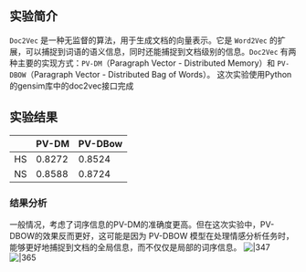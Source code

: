 ## 实验简介
`Doc2Vec` 是一种无监督的算法，用于生成文档的向量表示。它是 `Word2Vec` 的扩展，可以捕捉到词语的语义信息，同时还能捕捉到文档级别的信息。`Doc2Vec` 有两种主要的实现方式：`PV-DM`（Paragraph Vector - Distributed Memory）和 `PV-DBOW`（Paragraph Vector - Distributed Bag of Words）。
这次实验使用Python的gensim库中的doc2vec接口完成

## 实验结果

|     | PV-DM  | PV-DBow |
| --- | ------ | ------- |
| HS  | 0.8272 | 0.8524  |
| NS  | 0.8588 | 0.8724  |

### 结果分析
一般情况，考虑了词序信息的PV-DM的准确度更高。但在这次实验中，PV-DBOW的效果反而更好，这可能是因为 PV-DBOW 模型在处理情感分析任务时，能够更好地捕捉到文档的全局信息，而不仅仅是局部的词序信息。
![|347](https://img-blog.csdn.net/20180130171730371?watermark/2/text/aHR0cDovL2Jsb2cuY3Nkbi5uZXQvSm9obl94eXo=/font/5a6L5L2T/fontsize/400/fill/I0JBQkFCMA==/dissolve/70/gravity/SouthEast)
![|365](https://img-blog.csdn.net/20180130171804530?watermark/2/text/aHR0cDovL2Jsb2cuY3Nkbi5uZXQvSm9obl94eXo=/font/5a6L5L2T/fontsize/400/fill/I0JBQkFCMA==/dissolve/70/gravity/SouthEast)